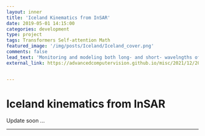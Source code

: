 ```yaml
---
layout: inner
title: 'Iceland Kinematics from InSAR'
date: 2019-05-01 14:15:00
categories: development
type: project
tags: Transformers Self-attention Math
featured_image: '/img/posts/Iceland/Iceland_cover.png'
comments: false
lead_text: 'Monitoring and modeling both long- and short- wavelngths of ground displacements over Iceland.'
external_link: https://advancedcomputervision.github.io/misc/2021/12/20/transformers.html


---
```


# Iceland kinematics from InSAR

Update soon ...

---


